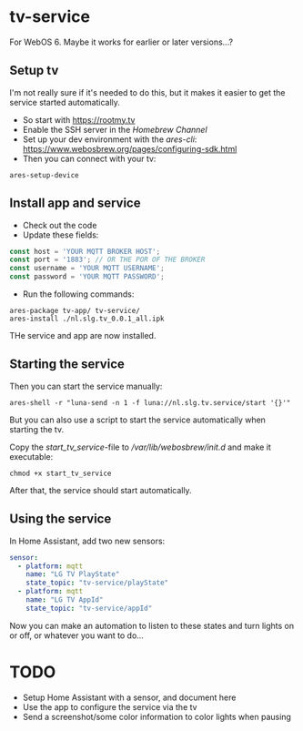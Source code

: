 # tv-service
For WebOS 6. Maybe it works for earlier or later versions...?
## Setup tv
I'm not really sure if it's needed to do this, but it makes it easier to get the service started automatically.
- So start with https://rootmy.tv
- Enable the SSH server in the *Homebrew Channel*
- Set up your dev environment with the *ares-cli*: https://www.webosbrew.org/pages/configuring-sdk.html
- Then you can connect with your tv: 
```
ares-setup-device
```
## Install app and service
- Check out the code
- Update these fields:
```javascript
const host = 'YOUR MQTT BROKER HOST';
const port = '1883'; // OR THE POR OF THE BROKER
const username = 'YOUR MQTT USERNAME';
const password = 'YOUR MQTT PASSWORD';
```
- Run the following commands:
```shell
ares-package tv-app/ tv-service/
ares-install ./nl.slg.tv_0.0.1_all.ipk
```
THe service and app are now installed.
## Starting the service
Then you can start the service manually:
```
ares-shell -r "luna-send -n 1 -f luna://nl.slg.tv.service/start '{}'"
```

But you can also use a script to start the service automatically when starting the tv.

Copy the *start_tv_service*-file to */var/lib/webosbrew/init.d* and make it executable: 
```
chmod +x start_tv_service
```
After that, the service should start automatically.
## Using the service
In Home Assistant, add two new sensors:
```yaml
sensor:
  - platform: mqtt
    name: "LG TV PlayState"
    state_topic: "tv-service/playState"
  - platform: mqtt
    name: "LG TV AppId"
    state_topic: "tv-service/appId"
```
Now you can make an automation to listen to these states and turn lights on or off, or whatever you want to do...

# TODO
- Setup Home Assistant with a sensor, and document here
- Use the app to configure the service via the tv
- Send a screenshot/some color information to color lights when pausing
